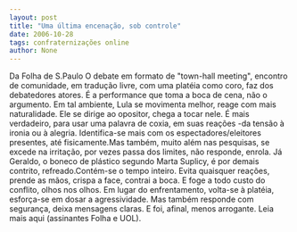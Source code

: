 ```yaml
---
layout: post
title: "Uma última encenação, sob controle"
date: 2006-10-28
tags: confraternizações online
author: None
---
```

Da Folha de S.Paulo
O debate em formato de \"town-hall meeting\", encontro de comunidade, em tradução livre, com uma platéia como coro, faz dos debatedores atores. É a performance que toma a boca de cena, não o argumento.
Em tal ambiente, Lula se movimenta melhor, reage com mais naturalidade. Ele se dirige ao opositor, chega a tocar nele.
É mais verdadeiro, para usar uma palavra de coxia, em suas reações -da tensão à ironia ou à alegria. Identifica-se mais com os espectadores/eleitores presentes, até fisicamente.Mas também, muito além nas pesquisas, se excede na irritação, por vezes passa dos limites, não responde, enrola.
Já Geraldo, o boneco de plástico segundo Marta Suplicy, é por demais contrito, refreado.Contém-se o tempo inteiro. Evita quaisquer reações, prende as mãos, crispa a face, contrai a boca. E foge a todo custo do conflito, olhos nos olhos.
Em lugar do enfrentamento, volta-se à platéia, esforça-se em dosar a agressividade. Mas também responde com segurança, deixa mensagens claras. E foi, afinal, menos arrogante.
Leia mais aqui (assinantes Folha e UOL). 